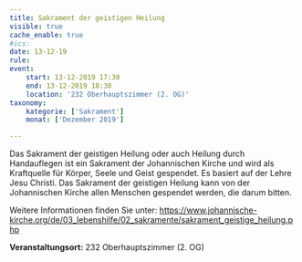 ```yaml
---
title: Sakrament der geistigen Heilung
visible: true
cache_enable: true
#ics: 
date: 13-12-19
rule: 
event:
	start: 13-12-2019 17:30
	end: 13-12-2019 18:30
	location: '232 Oberhauptszimmer (2. OG)'
taxonomy:
	kategorie: ['Sakrament']
	monat: ['Dezember 2019']

---
```

Das Sakrament der geistigen Heilung oder auch Heilung durch Handauflegen ist ein Sakrament der Johannischen Kirche und wird als Kraftquelle für Körper, Seele und Geist gespendet. Es basiert auf der Lehre Jesu Christi. Das Sakrament der geistigen Heilung kann von der Johannischen Kirche allen Menschen gespendet werden, die darum bitten.

Weitere Informationen finden Sie unter:
https://www.johannische-kirche.org/de/03_lebenshilfe/02_sakramente/sakrament_geistige_heilung.php



**Veranstaltungsort:** 232 Oberhauptszimmer (2. OG)

